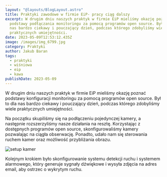 ```yaml
---
layout: "@layouts/BlogLayout.astro"
title: Praktyki zawodowe w firmie EiP- pracy ciąg dalszy
excerpt: W drugim dniu naszych praktyk w firmie EiP mieliśmy okazję poznać
  podstawy podłączania monitoringu za pomocą programów open source. Był to dla
  nas bardzo ciekawy i pouczający dzień, podczas którego zdobyliśmy wiele
  praktycznych umiejętności.
date: 2023-05-09T12:53:12.435Z
image: /images/img_6799.jpg
category: Praktyki
author: Jakub Baran
tags:
  - praktyki
  - wiśniowa
  - eip
  - kawa
publishDate: 2023-05-09
---
```

W drugim dniu naszych praktyk w firmie EiP mieliśmy okazję poznać podstawy konfiguracji monitoringu za pomocą programów open source. Był to dla nas bardzo ciekawy i pouczający dzień, podczas którego zdobyliśmy wiele praktycznych umiejętności.

Na początku skupiliśmy się na podłączeniu pojedynczej kamery, a następnie rozszerzyliśmy nasze działania na resztę. Korzystając z dostępnych programów open source, skonfigurowaliśmy kamery pozwalając na ciągła obserwację. Ponadto, udało nam się sterowania ruchem kamer oraz możliwość przybliżania obrazu. 

![setup kamer](/images/img_0946.jpg "setup kamer")

Kolejnym krokiem było skonfigurowanie systemu detekcji ruchu i systemem alarmowego, który generuje sygnały dźwiękowe i wysyła zdjęcia na adres email, aby ostrzec o wykrytym ruchu.